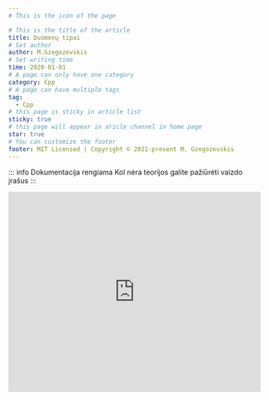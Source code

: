 ```yaml
---
# This is the icon of the page

# This is the title of the article
title: Duomenų tipai
# Set author
author: M.Gzegozevskis
# Set writing time
time: 2020-01-01
# A page can only have one category
category: Cpp
# A page can have multiple tags
tag:
  - Cpp
# this page is sticky in article list
sticky: true
# this page will appear in aricle channel in home page
star: true
# You can customize the footer
footer: MIT Licensed | Copyright © 2021-present M. Gzegozevskis
---
```


::: info Dokumentacija rengiama
Kol nėra teorijos galite pažiūrėti vaizdo įrašus
:::

<iframe width="100%" height="400" src="https://www.youtube.com/embed/OSB81UDZ0es" title="YouTube video player" frameborder="0" allow="accelerometer; autoplay; clipboard-write; encrypted-media; gyroscope; picture-in-picture" allowfullscreen></iframe>
